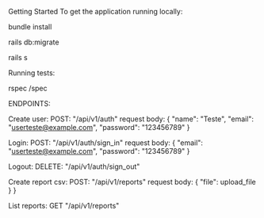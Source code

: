 Getting Started
To get the application running locally:

bundle install

rails db:migrate

rails s

Running tests:

rspec /spec

ENDPOINTS:

Create user: POST: "/api/v1/auth" request body: { "name": "Teste", "email": "userteste@example.com", "password": "123456789" }

Login: POST: "/api/v1/auth/sign_in" request body: { "email": "userteste@example.com", "password": "123456789" }

Logout: DELETE: "/api/v1/auth/sign_out"

Create report csv: POST: "/api/v1/reports" request body: { "file": upload_file } }

List reports: GET "/api/v1/reports"
